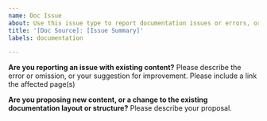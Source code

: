 ```yaml
---
name: Doc Issue
about: Use this issue type to report documentation issues or errors, or to propose new topics or content.
title: '[Doc Source]: [Issue Summary]'
labels: documentation

---
```


**Are you reporting an issue with existing content?**
Please describe the error or omission, or your suggestion for improvement.
Please include a link the affected page(s)

**Are you proposing new content, or a change to the existing documentation layout or structure?**
Please describe your proposal.
